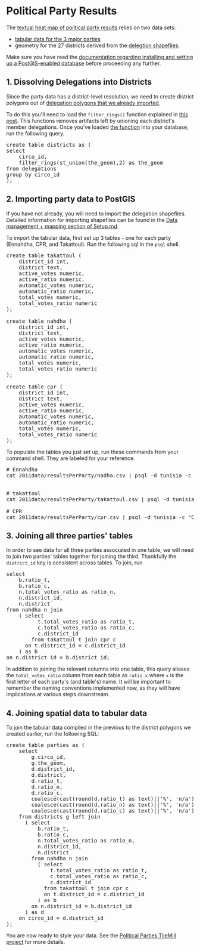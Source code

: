 # Political Party Results

The [textual heat map of political party results](http://developmentseed.org/tunisia-election-data/en/political-parties) relies on two data sets: 

- [tabular data for the 3 major parties](https://github.com/fwelections/tunisia-election-data/tree/master/2011data/resultsPerParty)
- geometry for the 27 districts derived from the [delegtion shapefiles](https://github.com/fwelections/tunisia-election-data/tree/master/shapes). 

Make sure you have read the [documentation regarding installing and setting up a PostGIS-enabled database](http://github.com/fwelections/databrowser/blob/gh-pages/setup.md#data-management-and-maps) before proceeding any further.

## 1. Dissolving Delegations into Districts

Since the party data has a district-level resolution, we need to create district polygons out of [delegation polygons that we already imported](https://github.com/fwelections/tunisia-election-data/tree/master/shapes).

To do this you'll need to load the `filter_rings()` function explained in [this post](http://www.spatialdbadvisor.com/postgis_tips_tricks/92/filtering-rings-in-polygon-postgis). This  functions removes artifacts left by unioning each district's member delegations. Once you've loaded [the function](https://gist.github.com/ian29/5091516) into your database, run the following query. 

<pre>
create table districts as (
select
	circo_id,
	filter_rings(st_union(the_geom),2) as the_geom
from delegations
group by circo_id
);
</pre>

## 2. Importing party data to PostGIS

If you have not already, you will need to import the delegation shapefiles. Detailed information for importing shapefiles can be found in the [Data management + mapping section of Setup.md](http://github.com/fwelections/databrowser/blob/gh-pages/setup.md#data-processing-for-making-maps).

To import the tabular data, first set up 3 tables - one for each party (Ennahdha, CPR, and Takattoul). Run the following sql in the `psql` shell.

<pre>
create table takattoul (
	district_id int,
	district text,
	active_votes numeric,
	active_ratio numeric,
	automatic_votes numeric,
	automatic_ratio numeric,
	total_votes numeric,
	total_votes_ratio numeric
);

create table nahdha (
	district_id int,
	district text,
	active_votes numeric,
	active_ratio numeric,
	automatic_votes numeric,
	automatic_ratio numeric,
	total_votes numeric,
	total_votes_ratio numeric
);

create table cpr (
	district_id int,
	district text,
	active_votes numeric,
	active_ratio numeric,
	automatic_votes numeric,
	automatic_ratio numeric,
	total_votes numeric,
	total_votes_ratio numeric
);
</pre>

To populate the tables you just set up, run these commands from your command shell. They are labeled for your reference. 

<pre>
# Ennahdha
cat 2011data/resultsPerParty/nadha.csv | psql -d tunisia -c "COPY nadha FROM STDIN WITH DELIMITER ';' CSV HEADER"


# takattoul
cat 2011data/resultsPerParty/takattoul.csv | psql -d tunisia -c "COPY takattoul FROM STDIN WITH DELIMITER ';' CSV HEADER"

# CPR
cat 2011data/resultsPerParty/cpr.csv | psql -d tunisia -c "COPY cpr FROM STDIN WITH DELIMITER ';' CSV HEADER"
</pre>

## 3. Joining all three parties' tables

In order to see data for all three parties associated in one table, we will need to join two parties' tables together for joining the third. Thankfully the `district_id` key is consistent across tables. To join, run 

<pre>
select
	b.ratio_t,
	b.ratio_c,
	n.total_votes_ratio as ratio_n,
	n.district_id,
	n.district
from nahdha n join 
	( select 
		  t.total_votes_ratio as ratio_t,
		  c.total_votes_ratio as ratio_c,
		  c.district_id
	    from takattoul t join cpr c
	  on t.district_id = c.district_id
	) as b
on n.district_id = b.district_id;
</pre> 

In addition to joining the relevant columns into one table, this query aliases the `total_votes_ratio` column from each table as `ratio_x` where `x` is the first letter of each party's (and table's) name. It will be important to remember the naming conventions implemented now, as they will have implications at various steps downstream.


## 4. Joining spatial data to tabular data

To join the tabular data compiled in the previous to the district polygons we created earlier, run the following SQL:

<pre>
create table parties as (
	select
		g.circo_id,
		g.the_geom,
		d.district_id,
		d.district,
		d.ratio_t,
		d.ratio_n,
		d.ratio_c,
		coalesce(cast(round(d.ratio_t) as text)||'%', 'n/a') as ratio_tc,
		coalesce(cast(round(d.ratio_n) as text)||'%', 'n/a') as ratio_nc,
		coalesce(cast(round(d.ratio_c) as text)||'%', 'n/a') as ratio_cc
	from districts g left join 
	  ( select
		  b.ratio_t,
		  b.ratio_c,
		  n.total_votes_ratio as ratio_n,
		  n.district_id,
		  n.district
	  	from nahdha n join 
		  ( select 
			  t.total_votes_ratio as ratio_t,
			  c.total_votes_ratio as ratio_c,
			  c.district_id
		  	from takattoul t join cpr c
		  	on t.district_id = c.district_id
		  ) as b
		on n.district_id = b.district_id
	  ) as d
	on circo_id = d.district_id
);
</pre>

You are now ready to style your data. See the [Political Parties TileMill project](http://github.com/fwelections/databrowser/tree/gh-pages/map-src/parties) for more details.

